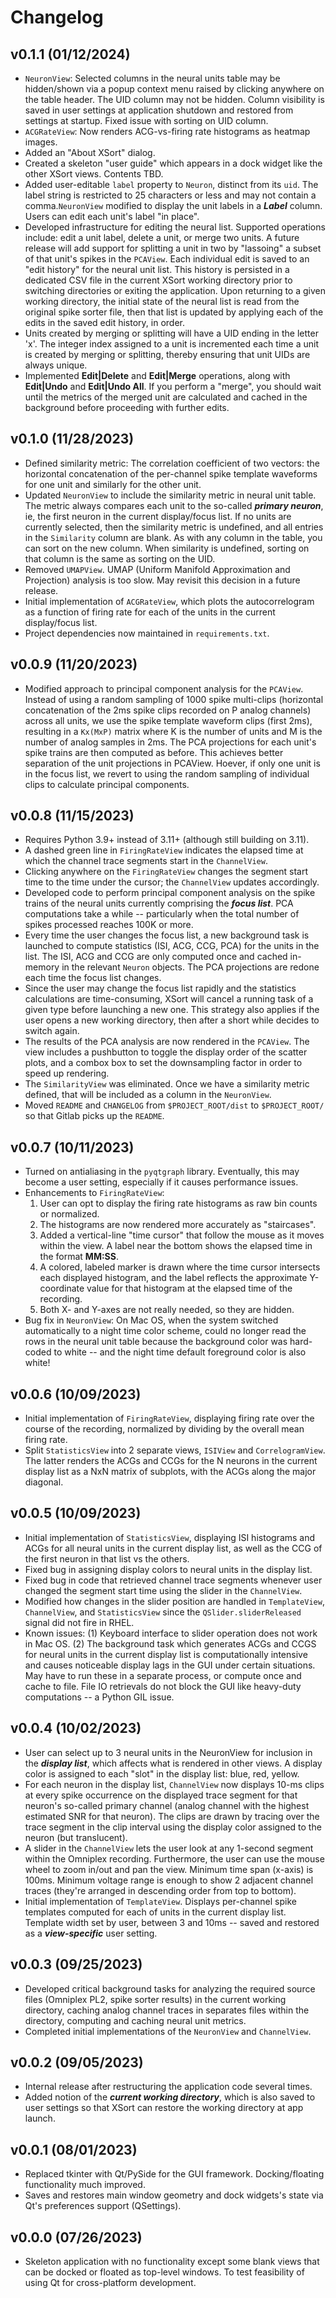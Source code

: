 # Changelog

## v0.1.1 (01/12/2024)
- `NeuronView`: Selected columns in the neural units table may be hidden/shown via a popup context menu raised by
clicking anywhere on the table header. The UID column may not be hidden. Column visibility is saved in user settings at
application shutdown and restored from settings at startup. Fixed issue with sorting on UID column.
- `ACGRateView`: Now renders ACG-vs-firing rate histograms as heatmap images.
- Added an "About XSort" dialog.
- Created a skeleton "user guide" which appears in a dock widget like the other XSort views. Contents TBD.
- Added user-editable `label` property to `Neuron`, distinct from its `uid`. The label string is restricted to 25 
characters or less and may not contain a comma.`NeuronView` modified to display the unit labels in a **_Label_** 
column. Users can edit each unit's label "in place".
- Developed infrastructure for editing the neural list. Supported operations include: edit a unit label, delete a unit,
or merge two units. A future release will add support for splitting a unit in two by "lassoing" a subset of that unit's
spikes in the `PCAView`. Each individual edit is saved to an "edit history" for the neural unit list. This history is
persisted in a dedicated CSV file in the current XSort working directory prior to switching directories or exiting the
application. Upon returning to a given working directory, the initial state of the neural list is read from the original
spike sorter file, then that list is updated by applying each of the edits in the saved edit history, in order.
- Units created by merging or splitting will have a UID ending in the letter 'x'. The integer index assigned to a unit
is incremented each time a unit is created by merging or splitting, thereby ensuring that unit UIDs are always unique.
- Implemented **Edit|Delete** and **Edit|Merge** operations, along with **Edit|Undo** and **Edit|Undo All**. If you
perform a "merge", you should wait until the metrics of the merged unit are calculated and cached in the background
before proceeding with further edits.

## v0.1.0 (11/28/2023)
- Defined similarity metric: The correlation coefficient of two vectors: the horizontal concatenation of the 
per-channel spike template waveforms for one unit and similarly for the other unit. 
- Updated `NeuronView` to include the similarity metric in neural unit table. The metric always compares each unit to
the so-called **_primary neuron_**, ie, the first neuron in the current display/focus list. If no units are currently
selected, then the similarity metric is undefined, and all entries in the `Similarity` column are blank. As with any
column in the table, you can sort on the new column. When similarity is undefined, sorting on that column is the same 
as sorting on the UID.
- Removed `UMAPView`. UMAP (Uniform Manifold Approximation and Projection) analysis is too slow. May revisit this 
decision in a future release.
- Initial implementation of `ACGRateView`, which plots the autocorrelogram as a function of firing rate for each of
the units in the current display/focus list.
- Project dependencies now maintained in `requirements.txt`.

## v0.0.9 (11/20/2023)
- Modified approach to principal component analysis for the `PCAView`. Instead of using a random sampling of 1000
spike multi-clips (horizontal concatenation of the 2ms spike clips recorded on P analog channels) across all units,
we use the spike template waveform clips (first 2ms), resulting in a `Kx(MxP)` matrix where K is the number of units
and M is the number of analog samples in 2ms. The PCA projections for each unit's spike trains are then computed
as before. This achieves better separation of the unit projections in PCAView. Hoever, if only one unit is in the
focus list, we revert to using the random sampling of individual clips to calculate principal components.

## v0.0.8 (11/15/2023)
- Requires Python 3.9+ instead of 3.11+ (although still building on 3.11).
- A dashed green line in `FiringRateView` indicates the elapsed time at which the channel trace segments start in
the `ChannelView`. 
- Clicking anywhere on the `FiringRateView` changes the segment start time to the time under the cursor; the 
`ChannelView` updates accordingly.
- Developed code to perform principal component analysis on the spike trains of the neural units currently comprising
the **_focus list_**. PCA computations take a while -- particularly when the total number of spikes processed reaches
100K or more.
- Every time the user changes the focus list, a new background task is launched to compute statistics (ISI, ACG, CCG,
PCA) for the units in the list. The ISI, ACG and CCG are only computed once and cached in-memory in the relevant
`Neuron` objects. The PCA projections are redone each time the focus list changes.
- Since the user may change the focus list rapidly and the statistics calculations are time-consuming, XSort will
cancel a running task of a given type before launching a new one. This strategy also applies if the user opens a new
working directory, then after a short while decides to switch again.
- The results of the PCA analysis are now rendered in the `PCAView`. The view includes a pushbutton to toggle the
display order of the scatter plots, and a combox box to set the downsampling factor in order to speed up rendering.
- The `SimilarityView` was eliminated. Once we have a similarity metric defined, that will be included as a column in 
the `NeuronView`.
- Moved `README` and `CHANGELOG` from `$PROJECT_ROOT/dist` to `$PROJECT_ROOT/` so that Gitlab picks up the `README`.

## v0.0.7 (10/11/2023)
- Turned on antialiasing in the `pyqtgraph` library. Eventually, this may become a user setting, especially if it causes
performance issues.
- Enhancements to `FiringRateView`:
  1) User can opt to display the firing rate histograms as raw bin counts or normalized.
  2) The histograms are now rendered more accurately as "staircases".
  3) Added a vertical-line "time cursor" that follow the mouse as it moves within the view. A label near the bottom 
  shows the elapsed time in the format **MM:SS**.
  4) A colored, labeled marker is drawn where the time cursor intersects each displayed histogram, and the label 
  reflects the approximate Y-coordinate value for that histogram at the elapsed time of the recording.
  5) Both X- and Y-axes are not really needed, so they are hidden.
- Bug fix in `NeuronView`: On Mac OS, when the system switched automatically to a night time color scheme, could no 
longer read the rows in the neural unit table because the background color was hard-coded to white -- and the night 
time default foreground color is also white!

## v0.0.6 (10/09/2023)
- Initial implementation of `FiringRateView`, displaying firing rate over the course of the recording, normalized by
dividing by the overall mean firing rate.
- Split `StatisticsView` into 2 separate views, `ISIView` and `CorrelogramView`. The latter renders the ACGs and CCGs
for the N neurons in the current display list as a NxN matrix of subplots, with the ACGs along the major diagonal.

## v0.0.5 (10/09/2023)
- Initial implementation of `StatisticsView`, displaying ISI histograms and ACGs for all neural units in the current 
display list, as well as the CCG of the first neuron in that list vs the others.
- Fixed bug in assigning display colors to neural units in the display list.
- Fixed bug in code that retrieved channel trace segments whenever user changed the segment start time using the 
slider in the `ChannelView`.
- Modified how changes in the slider position are handled in `TemplateView`, `ChannelView`, and `StatisticsView` since
the `QSlider.sliderReleased` signal did not fire in RHEL.
- Known issues: (1) Keyboard interface to slider operation does not work in Mac OS. (2) The background task which 
generates ACGs and CCGS for neural units in the current display list is computationally intensive and causes noticeable
display lags in the GUI under certain situations. May have to run these in a separate process, or compute once and 
cache to file. File IO retrievals do not block the GUI like heavy-duty computations -- a Python GIL issue.

## v0.0.4 (10/02/2023)
- User can select up to 3 neural units in the NeuronView for inclusion in the **_display list_**, which affects what is
rendered in other views. A display color is assigned to each "slot" in the display list: blue, red, yellow. 
- For each neuron in the display list, `ChannelView` now displays 10-ms clips at every spike occurrence on the displayed
trace segment for that neuron's so-called primary channel (analog channel with the highest estimated SNR for that
neuron). The clips are drawn by tracing over the trace segment in the clip interval using the display color assigned
to the neuron (but translucent).
- A slider in the `ChannelView` lets the user look at any 1-second segment within the Omniplex recording. Furthermore,
the user can use the mouse wheel to zoom in/out and pan the view. Minimum time span (x-axis) is 100ms. Minimum voltage
range is enough to show 2 adjacent channel traces (they're arranged in descending order from top to bottom).
- Initial implementation of `TemplateView`. Displays per-channel spike templates computed for each of units in the 
current display list. Template width set by user, between 3 and 10ms -- saved and restored as a **_view-specific_** 
user setting.

## v0.0.3 (09/25/2023)
- Developed critical background tasks for analyzing the required source files (Omniplex PL2, spike sorter results)
in the current working directory, caching analog channel traces in separates files within the directory, computing 
and caching neural unit metrics.
- Completed initial implementations of the `NeuronView` and `ChannelView`.

## v0.0.2 (09/05/2023)
- Internal release after restructuring the application code several times.
- Added notion of the **_current working directory_**, which is also saved to user settings so that XSort can restore
the working directory at app launch.

## v0.0.1 (08/01/2023)
- Replaced tkinter with Qt/PySide for the GUI framework. Docking/floating functionality much improved.
- Saves and restores main window geometry and dock widgets's state via Qt's preferences support (QSettings).

## v0.0.0 (07/26/2023)

- Skeleton application with no functionality except some blank views that can be docked or floated as 
top-level windows. To test feasibility of using Qt for cross-platform development.